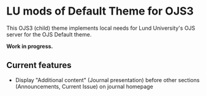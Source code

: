 # LU mods of Default Theme for OJS3

This OJS3 (child) theme implements local needs for Lund University's OJS server for the OJS Default theme.

**Work in progress.**

## Current features
- Display "Additional content" (Journal presentation) before other sections (Announcements, Current Issue) on journal homepage
